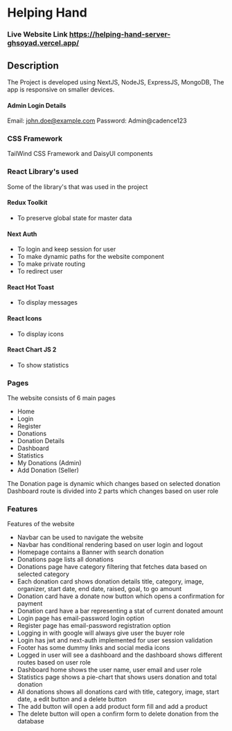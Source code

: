 # Helping Hand

### Live Website Link https://helping-hand-server-ghsoyad.vercel.app/

## Description
The Project is developed using NextJS, NodeJS, ExpressJS, MongoDB, The app is responsive on smaller devices.

#### Admin Login Details
Email: john.doe@example.com
Password: Admin@cadence123

### CSS Framework
TailWind CSS Framework and DaisyUI components

### React Library's used
Some of the library's that was used in the project

#### Redux Toolkit
 - To preserve global state for master data

#### Next Auth
 - To login and keep session for user
 - To make dynamic paths for the website component
 - To make private routing
 - To redirect user

#### React Hot Toast
 - To display messages

#### React Icons
 - To display icons

#### React Chart JS 2
 - To show statistics

### Pages
The website consists of 6 main pages

 - Home
 - Login
 - Register
 - Donations
 - Donation Details
 - Dashboard
 - Statistics
 - My Donations (Admin)
 - Add Donation (Seller)

The Donation page is dynamic which changes based on selected donation
Dashboard route is divided into 2 parts which changes based on user role

### Features
Features of the website

 - Navbar can be used to navigate the website
 - Navbar has conditional rendering based on user login and logout
 - Homepage contains a Banner with search donation
 - Donations page lists all donations
 - Donations page have category filtering that fetches data based on selected category
 - Each donation card shows donation details title, category, image, organizer, start date, end date, raised, goal, to go amount
 - Donation card have a donate now button which opens a confirmation for payment
 - Donation card have a bar representing a stat of current donated amount
 - Login page has email-password login option
 - Register page has email-password registration option
 - Logging in with google will always give user the buyer role
 - Login has jwt and next-auth implemented for user session validation
 - Footer has some dummy links and social media icons
 - Logged in user will see a dashboard and the dashboard shows different routes based on user role
 - Dashboard home shows the user name, user email and user role
 - Statistics page shows a pie-chart that shows users donation and total donation
 - All donations shows all donations card with title, category, image, start date, a edit button and a delete button
 - The add button will open a add product form fill and add a product
 - The delete button will open a confirm form to delete donation from the database